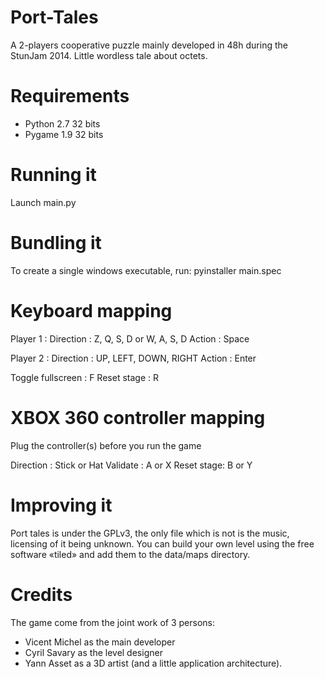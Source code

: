 Port-Tales
==========

A 2-players cooperative puzzle mainly developed in 48h during the StunJam 2014. 
Little wordless tale about octets.

# Requirements

 - Python 2.7 32 bits
 - Pygame 1.9 32 bits
 
# Running it

Launch main.py

# Bundling it

To create a single windows executable, run: pyinstaller main.spec

# Keyboard mapping 

Player 1 : 	Direction : Z, Q, S, D or W, A, S, D
            Action :	Space

Player 2 : 	Direction : UP, LEFT, DOWN, RIGHT
            Action : 	Enter

Toggle fullscreen : F
Reset stage : 		R

# XBOX 360 controller mapping 

Plug the controller(s) before you run the game

Direction : Stick or Hat
Validate : 	A or X
Reset stage: 	B or Y

# Improving it

Port tales is under the GPLv3, the only file which is not is the music, licensing of it being unknown.
You can build your own level using the free software «tiled» and add them to the data/maps directory.

# Credits

The game come from the joint work of 3 persons:

- Vicent Michel as the main developer
- Cyril Savary as the level designer
- Yann Asset as a 3D artist (and a little application architecture).
